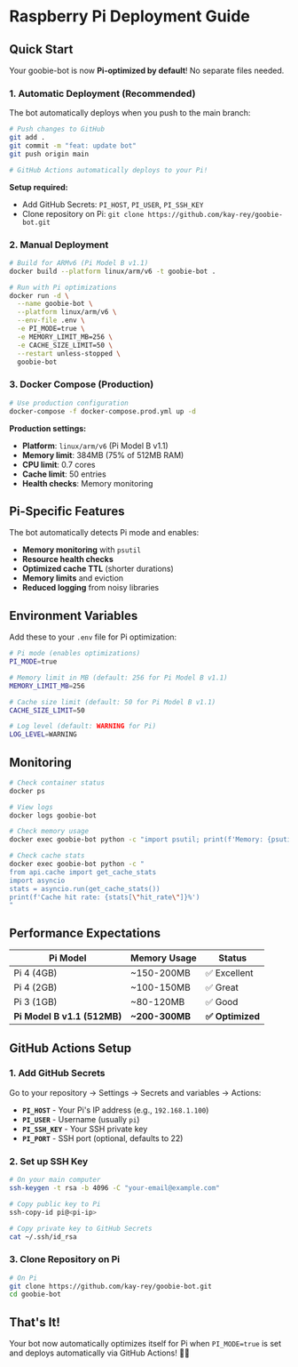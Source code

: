 # Raspberry Pi Deployment Guide

## Quick Start

Your goobie-bot is now **Pi-optimized by default**! No separate files needed.

### 1. Automatic Deployment (Recommended)

The bot automatically deploys when you push to the main branch:

```bash
# Push changes to GitHub
git add .
git commit -m "feat: update bot"
git push origin main

# GitHub Actions automatically deploys to your Pi!
```

**Setup required:**

- Add GitHub Secrets: `PI_HOST`, `PI_USER`, `PI_SSH_KEY`
- Clone repository on Pi: `git clone https://github.com/kay-rey/goobie-bot.git`

### 2. Manual Deployment

```bash
# Build for ARMv6 (Pi Model B v1.1)
docker build --platform linux/arm/v6 -t goobie-bot .

# Run with Pi optimizations
docker run -d \
  --name goobie-bot \
  --platform linux/arm/v6 \
  --env-file .env \
  -e PI_MODE=true \
  -e MEMORY_LIMIT_MB=256 \
  -e CACHE_SIZE_LIMIT=50 \
  --restart unless-stopped \
  goobie-bot
```

### 3. Docker Compose (Production)

```bash
# Use production configuration
docker-compose -f docker-compose.prod.yml up -d
```

**Production settings:**

- **Platform**: `linux/arm/v6` (Pi Model B v1.1)
- **Memory limit**: 384MB (75% of 512MB RAM)
- **CPU limit**: 0.7 cores
- **Cache limit**: 50 entries
- **Health checks**: Memory monitoring

## Pi-Specific Features

The bot automatically detects Pi mode and enables:

- **Memory monitoring** with `psutil`
- **Resource health checks**
- **Optimized cache TTL** (shorter durations)
- **Memory limits** and eviction
- **Reduced logging** from noisy libraries

## Environment Variables

Add these to your `.env` file for Pi optimization:

```bash
# Pi mode (enables optimizations)
PI_MODE=true

# Memory limit in MB (default: 256 for Pi Model B v1.1)
MEMORY_LIMIT_MB=256

# Cache size limit (default: 50 for Pi Model B v1.1)
CACHE_SIZE_LIMIT=50

# Log level (default: WARNING for Pi)
LOG_LEVEL=WARNING
```

## Monitoring

```bash
# Check container status
docker ps

# View logs
docker logs goobie-bot

# Check memory usage
docker exec goobie-bot python -c "import psutil; print(f'Memory: {psutil.virtual_memory().percent}%')"

# Check cache stats
docker exec goobie-bot python -c "
from api.cache import get_cache_stats
import asyncio
stats = asyncio.run(get_cache_stats())
print(f'Cache hit rate: {stats[\"hit_rate\"]}%')
"
```

## Performance Expectations

| Pi Model                    | Memory Usage   | Status           |
| --------------------------- | -------------- | ---------------- |
| Pi 4 (4GB)                  | ~150-200MB     | ✅ Excellent     |
| Pi 4 (2GB)                  | ~100-150MB     | ✅ Great         |
| Pi 3 (1GB)                  | ~80-120MB      | ✅ Good          |
| **Pi Model B v1.1 (512MB)** | **~200-300MB** | **✅ Optimized** |

## GitHub Actions Setup

### 1. Add GitHub Secrets

Go to your repository → Settings → Secrets and variables → Actions:

- **`PI_HOST`** - Your Pi's IP address (e.g., `192.168.1.100`)
- **`PI_USER`** - Username (usually `pi`)
- **`PI_SSH_KEY`** - Your SSH private key
- **`PI_PORT`** - SSH port (optional, defaults to 22)

### 2. Set up SSH Key

```bash
# On your main computer
ssh-keygen -t rsa -b 4096 -C "your-email@example.com"

# Copy public key to Pi
ssh-copy-id pi@<pi-ip>

# Copy private key to GitHub Secrets
cat ~/.ssh/id_rsa
```

### 3. Clone Repository on Pi

```bash
# On Pi
git clone https://github.com/kay-rey/goobie-bot.git
cd goobie-bot
```

## That's It!

Your bot now automatically optimizes itself for Pi when `PI_MODE=true` is set and deploys automatically via GitHub Actions! 🍓🤖
